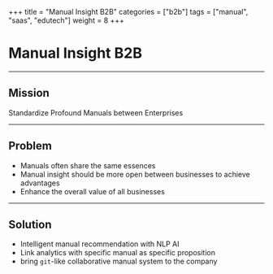 +++
title = "Manual Insight B2B"
categories = ["b2b"]
tags = ["manual", "saas", "edutech"]
weight = 8
+++

# Manual Insight B2B

---

## Mission

Standardize Profound Manuals between Enterprises

---

## Problem

- Manuals often share the same essences
- Manual insight should be more open between businesses to achieve advantages
- Enhance the overall value of all businesses

---

## Solution

- Intelligent manual recommendation with NLP AI
- Link analytics with specific manual as specific proposition
- bring `git`-like collaborative manual system to the company
